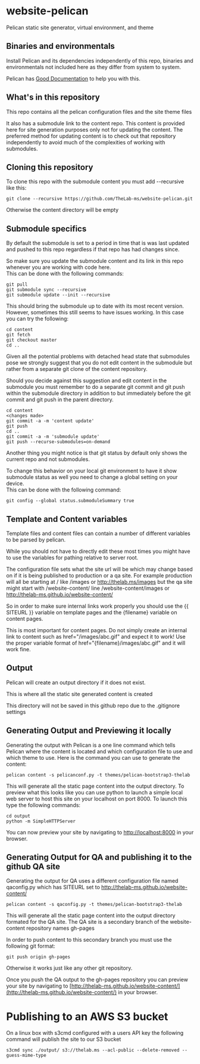 # website-pelican
Pelican static site generator, virtual environment, and theme

## Binaries and environmentals
Install Pelican and its dependencies independently of this repo, binaries and environmentals not included here as they differ from system to system.

Pelican has [Good Documentation](http://docs.getpelican.com/en/3.6.3/install.html) to help you with this.

## What's in this repository
This repo contains all the pelican configuration files and the site theme files

It also has a submodule link to the content repo.  This content is provided here for site generation purposes only not for updating the content.  The preferred method for updating content is to check out that repository independently to avoid much of the complexities of working with submodules.

## Cloning this repository
To clone this repo with the submodule content you must add --recursive like this:

```
git clone --recursive https://github.com/TheLab-ms/website-pelican.git
```

Otherwise the content directory will be empty

## Submodule specifics

By default the submodule is set to a period in time that is was last updated and pushed to this repo regardless if that repo has had changes since.

So make sure you update the submodule content and its link in this repo whenever you are working with code here.  
This can be done with the following commands:

```
git pull
git submodule sync --recursive
git submodule update --init --recursive
```

This should bring the submodule up to date with its most recent version.  However, sometimes this still seems to have issues working.  In this case you can try the following:

```
cd content
git fetch
git checkout master
cd ..
```

Given all the potential problems with detached head state that submodules pose we strongly suggest that you do not edit content in the submodule but rather from a separate git clone of the content repository.

Should you decide against this suggestion and edit content in the submodule you must remember to do a separate git commit and git push within the submodule directory in addition to but immediately before the git commit and git push in the parent directory.

```
cd content
<changes made>
git commit -a -m 'content update'
git push
cd ..
git commit -a -m 'submodule update'
git push --recurse-submodules=on-demand
```

Another thing you might notice is that git status by default only shows the current repo and not submodules.

To change this behavior on your local git environment to have it show submodule status as well you need to change a global setting on your device.  
This can be done with the following command:

```
git config --global status.submoduleSummary true
```

## Template and Content variables
Template files and content files can contain a number of different variables to be parsed by pelican.

While you should not have to directly edit these most times you might have to use the variables for pathing relative to server root.

The configuration file sets what the site url will be which may change based on if it is being published to production or a qa site.  For example production will all be starting at / like /images or http://thelab.ms/images but the qa site might start with /website-content/ line /website-content/images or http://thelab-ms.github.io/website-content/

So in order to make sure internal links work properly you should use the {{ SITEURL }} variable on template pages and the {filename} variable on content pages.

This is most important for content pages.  Do not simply create an internal link to content such as href="/images/abc.gif" and expect it to work!  Use the proper variable format of href="{filename}/images/abc.gif" and it will work fine.

## Output
Pelican will create an output directory if it does not exist.

This is where all the static site generated content is created

This directory will not be saved in this github repo due to the .gitignore settings

## Generating Output and Previewing it locally
Generating the output with Pelican is a one line command which tells Pelican where the content is located and which configuration file to use and which theme to use.  Here is the command you can use to generate the content:

```
pelican content -s pelicanconf.py -t themes/pelican-bootstrap3-thelab
```

This will generate all the static page content into the output directory.  To preview what this looks like you can use python to launch a simple local web server to host this site on your localhost on port 8000.  To launch this type the following commands:

```
cd output
python -m SimpleHTTPServer
```

You can now preview your site by navigating to [http://localhost:8000](http://localhost:8000) in your browser.


## Generating Output for QA and publishing it to the github QA site
Generating the output for QA uses a different configuration file named qaconfig.py which has SITEURL set to http://thelab-ms.github.io/website-content/

```
pelican content -s qaconfig.py -t themes/pelican-bootstrap3-thelab
```

This will generate all the static page content into the output directory formated for the QA site.  The QA site is a secondary branch of the website-content repository names gh-pages

In order to push content to this secondary branch you must use the following git format:

```
git push origin gh-pages
```

Otherwise it works just like any other git repository.

Once you push the QA output to the gh-pages repository you can preview your site by navigating to [http://thelab-ms.github.io/website-content/](http://thelab-ms.github.io/website-content/) in your browser.

# Publishing to an AWS S3 bucket

On a linux box with s3cmd configured with a users API key the following command will publish the site to our S3 bucket

```
s3cmd sync ./output/ s3://thelab.ms --acl-public --delete-removed --guess-mime-type
```

